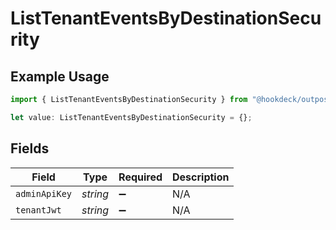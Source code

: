 # ListTenantEventsByDestinationSecurity

## Example Usage

```typescript
import { ListTenantEventsByDestinationSecurity } from "@hookdeck/outpost-sdk/models/operations";

let value: ListTenantEventsByDestinationSecurity = {};
```

## Fields

| Field              | Type               | Required           | Description        |
| ------------------ | ------------------ | ------------------ | ------------------ |
| `adminApiKey`      | *string*           | :heavy_minus_sign: | N/A                |
| `tenantJwt`        | *string*           | :heavy_minus_sign: | N/A                |